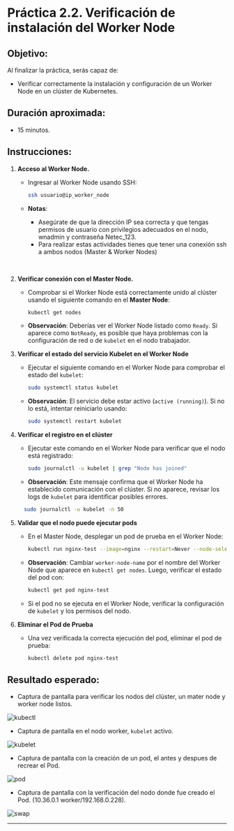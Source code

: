 # Práctica 2.2. Verificación de instalación del Worker Node  

## Objetivo:

Al finalizar la práctica, serás capaz de:
- Verificar correctamente la instalación y configuración de un Worker Node en un clúster de Kubernetes.

## Duración aproximada:
- 15 minutos.

## Instrucciones:

1. **Acceso al Worker Node.**
   - Ingresar al Worker Node usando SSH:
     ```bash
     ssh usuario@ip_worker_node
     ```
   - **Notas**: 

        - Asegúrate de que la dirección IP sea correcta y que tengas permisos de usuario con privilegios adecuados en el nodo, wnadmin y contraseña Netec_123.
        - Para realizar estas actividades tienes que tener una conexión ssh a ambos nodos (Master & Worker Nodes)

<br/>

2. **Verificar conexión con el Master Node.**
   - Comprobar si el Worker Node está correctamente unido al clúster usando el siguiente comando en el **Master Node**:
     ```bash
     kubectl get nodes
     ```
   - **Observación**: Deberías ver el Worker Node listado como `Ready`. Si aparece como `NotReady`, es posible que haya problemas con la configuración de red o de `kubelet` en el nodo trabajador.

3. **Verificar el estado del servicio Kubelet en el Worker Node**
   - Ejecutar el siguiente comando en el Worker Node para comprobar el estado del `kubelet`:
     ```bash
     sudo systemctl status kubelet
     ```
   - **Observación**: El servicio debe estar activo (`active (running)`). Si no lo está, intentar reiniciarlo usando:
     ```bash
     sudo systemctl restart kubelet
     ```

4. **Verificar el registro en el clúster**
   - Ejecutar este comando en el Worker Node para verificar que el nodo está registrado:
     ```bash
     sudo journalctl -u kubelet | grep "Node has joined"
     ```
   - **Observación**: Este mensaje confirma que el Worker Node ha establecido comunicación con el clúster. Si no aparece, revisar los logs de `kubelet` para identificar posibles errores.
   ```bash
     sudo journalctl -u kubelet -n 50
     ```

5. **Validar que el nodo puede ejecutar pods**
   - En el Master Node, desplegar un pod de prueba en el Worker Node:
     ```bash
     kubectl run nginx-test --image=nginx --restart=Never --node-selector="kubernetes.io/hostname=<worker-node-name>"
     ```
   - **Observación**: Cambiar `worker-node-name` por el nombre del Worker Node que aparece en `kubectl get nodes`. Luego, verificar el estado del pod con:

     ```bash
     kubectl get pod nginx-test
     ```
   - Si el pod no se ejecuta en el Worker Node, verificar la configuración de `kubelet` y los permisos del nodo.

7. **Eliminar el Pod de Prueba**
   - Una vez verificada la correcta ejecución del pod, eliminar el pod de prueba:
     ```bash
     kubectl delete pod nginx-test
     ```
     
## Resultado esperado:

- Captura de pantalla para verificar los nodos del clúster, un mater node y worker node listos.

![kubectl](../images/u2_2_1.png)

- Captura de pantalla en el nodo worker, `kubelet` activo.

![kubelet](../images/u2_2_2.png)

- Captura de pantalla con la creación de un pod, el antes y despues de recrear el Pod.

![pod](../images/u2_2_3.png)

- Captura de pantalla con la verificación del nodo donde fue creado el Pod. (10.36.0.1 worker/192.168.0.228).

![swap](../images/u2_2_4.png)

---
